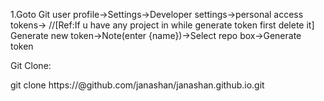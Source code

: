 1.Goto Git user profile->Settings->Developer settings->personal access tokens->   //[Ref:If u have any project in while generate token first delete it]
Generate new token->Note(enter {name})->Select repo box->Generate token

Git Clone:

git clone https://<token>@github.com/janashan/janashan.github.io.git
